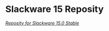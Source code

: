 # Slackware 15 Reposity

*[Reposity for Slackware 15.0 Stable](https://github.com/mxnt10/Slackware15-Reposity)*

